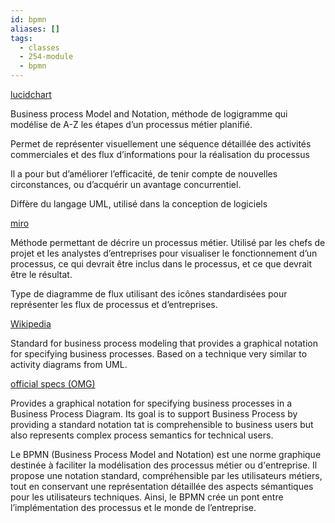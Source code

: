```yaml
---
id: bpmn
aliases: []
tags:
  - classes
  - 254-module
  - bpmn
---
```


[lucidchart](https://www.lucidchart.com/pages/fr/bpmn#:~:text=un%20diagramme%20BPMN-,Qu%27est-ce%20qu%27un%20BPMN%20%3F,d%27un%20processus%20m%C3%A9tier%20planifi%C3%A9)

Business process Model and Notation, méthode de logigramme qui modélise de A-Z les étapes d’un processus métier planifié.

Permet de représenter visuellement une séquence détaillée des activités commerciales et des flux d’informations pour la réalisation du processus

Il a pour but d’améliorer l’efficacité, de tenir compte de nouvelles circonstances, ou d’acquérir un avantage concurrentiel.

Diffère du langage UML, utilisé dans la conception de logiciels

[miro](https://miro.com/fr/diagramme/qu-est-ce-que-bpmn/)

Méthode permettant de décrire un processus métier. Utilisé par les chefs de projet et les analystes d’entreprises pour visualiser le fonctionnement d’un processus, ce qui devrait être inclus dans le processus, et ce que devrait être le résultat.

Type de diagramme de flux utilisant des icônes standardisées pour représenter les flux de processus et d’entreprises.

[Wikipedia](https://en.wikipedia.org/wiki/Business_Process_Model_and_Notation)

Standard for business process modeling that provides a graphical notation for specifying business processes. Based on a technique very similar to activity diagrams from UML.

[official specs (OMG)](https://www.omg.org/bpmn/)

Provides a graphical notation for specifying business processes in a Business Process Diagram. Its goal is to support Business Process by providing a standard notation tat is comprehensible to business users but also represents complex process semantics for technical users.

Le BPMN (Business Process Model and Notation) est une norme graphique destinée à faciliter la modélisation des processus métier ou d'entreprise. Il propose une notation standard, compréhensible par les utilisateurs métiers, tout en conservant une représentation détaillée des aspects sémantiques pour les utilisateurs techniques. Ainsi, le BPMN crée un pont entre l’implémentation des processus et le monde de l’entreprise.

